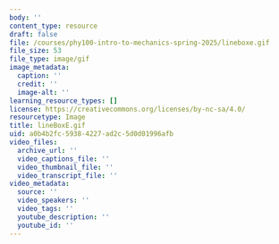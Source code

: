 ```yaml
---
body: ''
content_type: resource
draft: false
file: /courses/phy100-intro-to-mechanics-spring-2025/lineboxe.gif
file_size: 53
file_type: image/gif
image_metadata:
  caption: ''
  credit: ''
  image-alt: ''
learning_resource_types: []
license: https://creativecommons.org/licenses/by-nc-sa/4.0/
resourcetype: Image
title: lineBoxE.gif
uid: a0b4b2fc-5938-4227-ad2c-5d0d01996afb
video_files:
  archive_url: ''
  video_captions_file: ''
  video_thumbnail_file: ''
  video_transcript_file: ''
video_metadata:
  source: ''
  video_speakers: ''
  video_tags: ''
  youtube_description: ''
  youtube_id: ''
---
```

